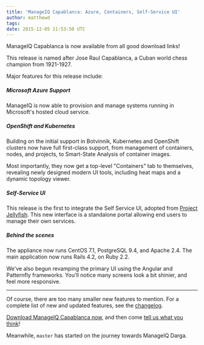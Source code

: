 ```yaml
---
title: 'ManageIQ Capablanca: Azure, Containers, Self-Service UI'
author: matthewd
tags: 
date: 2015-12-05 11:53:50 UTC
---
```


ManageIQ Capablanca is now available from all good download links!

This release is named after Jose Raul Capablanca, a Cuban world chess champion from 1921-1927.

Major features for this release include:

##### Microsoft Azure Support

ManageIQ is now able to provision and manage systems running in Microsoft's hosted cloud service.


##### OpenShift and Kubernetes

Building on the initial support in Botvinnik, Kubernetes and OpenShift clusters now have full first-class support, from management of containers, nodes, and projects, to Smart-State Analysis of container images.

Most importantly, they now get a top-level "Containers" tab to themselves, revealing newly designed modern UI tools, including heat maps and a dynamic topology viewer.


##### Self-Service UI

This release is the first to integrate the Self Service UI, adopted from [Project Jellyfish](https://github.com/projectjellyfish/api). This new interface is a standalone portal allowing end users to manage their own services.


##### Behind the scenes

The appliance now runs CentOS 7.1, PostgreSQL 9.4, and Apache 2.4. The main application now runs Rails 4.2, on Ruby 2.2.

We've also begun revamping the primary UI using the Angular and Patternfly frameworks. You'll notice many screens look a bit shinier, and feel more responsive.


----

Of course, there are too many smaller new features to mention. For a complete list of new and updated features, see the [changelog](http://manageiq.org/community/changelog/).

[Download ManageIQ Capablanca now](http://manageiq.org/download/), and then come [tell us what you think](http://talk.manageiq.org/)!


Meanwhile, `master` has started on the journey towards ManageIQ Darga.
